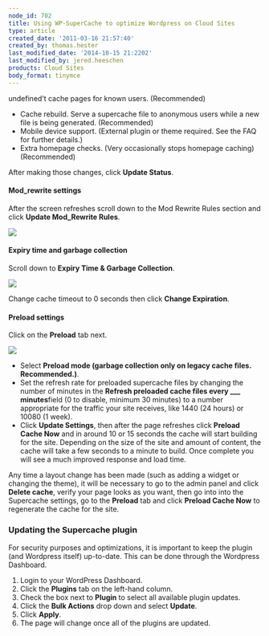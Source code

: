 ```yaml
---
node_id: 702
title: Using WP-SuperCache to optimize Wordpress on Cloud Sites
type: article
created_date: '2011-03-16 21:57:40'
created_by: thomas.hester
last_modified_date: '2014-10-15 21:2202'
last_modified_by: jered.heeschen
products: Cloud Sites
body_format: tinymce
---
```


undefined&rsquo;t cache pages for known users. (Recommended)
-   Cache rebuild. Serve a supercache file to anonymous users while a
    new file is being generated. (Recommended)
-   Mobile device support. (External plugin or theme required. See the
    FAQ for further details.)
-   Extra homepage checks. (Very occasionally stops homepage caching)
    (Recommended)

After making those changes, click **Update Status**.

#### Mod\_rewrite settings

After the screen refreshes scroll down to the Mod Rewrite Rules section
and click **Update Mod\_Rewrite Rules**.

![](/knowledge_center/sites/default/files/field/image/RewriteRules1.png)

#### Expiry time and garbage collection

Scroll down to **Expiry Time & Garbage Collection**.

![](/knowledge_center/sites/default/files/field/image/gc_1.png)

Change cache timeout to 0 seconds then click **Change Expiration**.

#### Preload settings

Click on the **Preload** tab next.

![](/knowledge_center/sites/default/files/field/image/Preload_0.png)

-   Select **Preload mode (garbage collection only on legacy cache
    files. Recommended.)**.
-   Set the refresh rate for preloaded supercache files by changing the
    number of minutes in the **Refresh preloaded cache files every
    \_\_\_ minutes**field (0 to disable, minimum 30 minutes) to a
    number appropriate for the traffic your site receives, like 1440 (24
    hours) or 10080 (1 week).
-   Click **Update Settings**, then after the page refreshes click
    **Preload Cache Now** and in around 10 or 15 seconds the cache will
    start building for the site. Depending on the size of the site and
    amount of content, the cache will take a few seconds to a minute to
    build. Once complete you will see a much improved response and load
    time.

Any time a layout change has been made (such as adding a widget or
changing the theme), it will be necessary to go to the admin panel and
click **Delete cache**, verify your page looks as you want, then go into
into the Supercache settings, go to the **Preload** tab and click
**Preload Cache Now** to regenerate the cache for the site.

### Updating the Supercache plugin

For security purposes and optimizations, it is important to keep the
plugin (and Wordpress itself) up-to-date. This can be done through the
Wordpress Dashboard.

1.  Login to your WordPress Dashboard.
2.  Click the **Plugins** tab on the left-hand column.
3.  Check the box next to **Plugin** to select all available plugin
    updates.
4.  Click the **Bulk Actions** drop down and select **Update**.
5.  Click **Apply**.
6.  The page will change once all of the plugins are updated.


